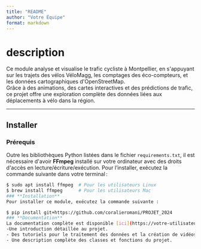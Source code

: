 ```yaml
---
title: "README"
author: "Votre Équipe"
format: markdown
---
```


# **description**

Ce module analyse et visualise le trafic cycliste à Montpellier, en s'appuyant sur les trajets des vélos VéloMagg, les comptages des éco-compteurs, et les données cartographiques d'OpenStreetMap.  
Grâce à des animations, des cartes interactives et des prédictions de trafic, ce projet offre une exploration complète des données liées aux déplacements à vélo dans la région.

---

## **Installer**

### **Prérequis**
Outre les bibliothèques Python listées dans le fichier `requirements.txt`, il est nécessaire d'avoir **FFmpeg** installé sur votre ordinateur avec des droits d'accès en lecture/écriture/exécution. Pour l’installer, exécutez la commande suivante dans votre terminal :

```bash
$ sudo apt install ffmpeg  # Pour les utilisateurs Linux
$ brew install ffmpeg      # Pour les utilisateurs Mac
### **Installation**
Pour installer ce module, exécutez la commande suivante :

$ pip install git+https://github.com/coralieromani/PROJET_2024
### **Documentation**
La documentation complète est disponible [ici](https://votre-utilisateur.github.io/votre-repository/). Elle inclut :
-Une introduction détaillée au projet.
- Des tutoriels pour le traitement des données et la création de vidéos.
- Une description complète des classes et fonctions du projet.
